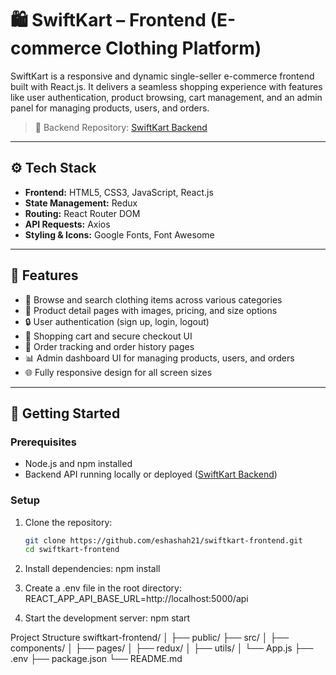 # 🛍️ SwiftKart – Frontend (E-commerce Clothing Platform)

SwiftKart is a responsive and dynamic single-seller e-commerce frontend built with React.js. It delivers a seamless shopping experience with features like user authentication, product browsing, cart management, and an admin panel for managing products, users, and orders.

> 🚀 Backend Repository: [SwiftKart Backend](https://github.com/eshashah21/SwiftKart-Ecommerce-Backend)

---

## ⚙️ Tech Stack

- **Frontend:** HTML5, CSS3, JavaScript, React.js
- **State Management:** Redux
- **Routing:** React Router DOM
- **API Requests:** Axios
- **Styling & Icons:** Google Fonts, Font Awesome

---

## 🌟 Features

- 🛒 Browse and search clothing items across various categories
- 👕 Product detail pages with images, pricing, and size options
- 🔒 User authentication (sign up, login, logout)
- 🧺 Shopping cart and secure checkout UI
- 🧾 Order tracking and order history pages
- 📊 Admin dashboard UI for managing products, users, and orders
- 🌐 Fully responsive design for all screen sizes

---

## 🚀 Getting Started

### Prerequisites

- Node.js and npm installed
- Backend API running locally or deployed ([SwiftKart Backend](https://github.com/eshashah21/SwiftKart-Ecommerce-Backend))

### Setup

1. Clone the repository:
   ```bash
   git clone https://github.com/eshashah21/swiftkart-frontend.git
   cd swiftkart-frontend

2. Install dependencies:
   npm install

3. Create a .env file in the root directory:
   REACT_APP_API_BASE_URL=http://localhost:5000/api

4. Start the development server:
   npm start

Project Structure
swiftkart-frontend/
│
├── public/
├── src/
│   ├── components/
│   ├── pages/
│   ├── redux/
│   ├── utils/
│   └── App.js
├── .env
├── package.json
└── README.md
